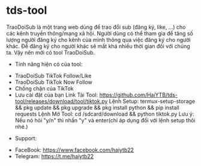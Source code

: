 # tds-tool
TraoDoiSub là một trang web dùng để trao đổi sub (đăng ký, like, ...) cho các kênh truyền thông/mạng xã hội. Người dùng có thể tham gia để tăng số lượng người đăng ký cho kênh của mình thông qua việc đăng ký cho người khác. Để đăng ký cho người khác sẽ mất khá nhiều thời gian đối với chúng ta. Vậy nên mới có tool TraoDoiSub.
- Tính năng hiện có của tool:
 + TraoDoiSub TikTok Follow/Like
 + TraoDoiSub TikTok Now Follow
 + Chống chặn của TikTok
 + Lưu cài đặt của bạn
Link Tải Tool: https://github.com/HaiYTB/tds-tool/releases/download/tool/tiktok.py
Lệnh Setup: termux-setup-storage && pkg update && pkg upgrade && pkg install python && pip install requests
Lệnh Mở Tool: cd /sdcard/download && python tiktok.py
Lưu ý: Nếu nó hỏi "y/n" thì nhấn "y" và enter(chỉ áp dụng đối với lệnh setup thôi nhé.)
- Support:
 + FaceBook: https://www.facebook.com/haiytb22
 + Telegram: https://t.me/haiytb22
